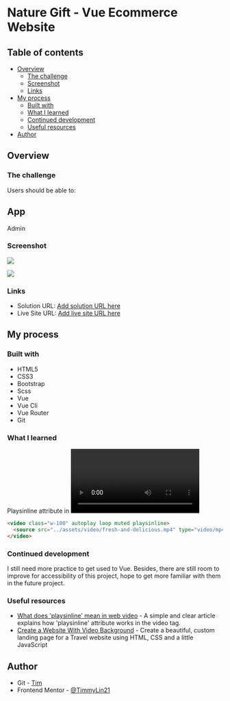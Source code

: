 # Nature Gift - Vue Ecommerce Website



## Table of contents

- [Overview](#overview)
  - [The challenge](#the-challenge)
  - [Screenshot](#screenshot)
  - [Links](#links)
- [My process](#my-process)
  - [Built with](#built-with)
  - [What I learned](#what-i-learned)
  - [Continued development](#continued-development)
  - [Useful resources](#useful-resources)
- [Author](#author)

## Overview

### The challenge

Users should be able to:

App
- 

Admin

### Screenshot

![](./src/assets/Demo-desktop-light.png)

![](./src/assets/Demo-desktop-dark.png)

### Links

- Solution URL: [Add solution URL here](https://your-solution-url.com)
- Live Site URL: [Add live site URL here](https://your-live-site-url.com)

## My process

### Built with

- HTML5 
- CSS3
- Bootstrap
- Scss
- Vue
- Vue Cli
- Vue Router
- Git

### What I learned

Playsinline attribute in <video> tag allows the mobile browser play the video right where it is instead of opening it up with fullscreen. 
```html
<video class="w-100" autoplay loop muted playsinline>
  <source src="../assets/video/fresh-and-delicious.mp4" type="video/mp4">
</video>
```


### Continued development

I still need more practice to get used to Vue. Besides, there are still room to improve for accessibility of this project, hope to get more familiar with them in the future project.

### Useful resources

- [What does 'playsinline' mean in web video](https://css-tricks.com/what-does-playsinline-mean-in-web-video/) - A simple and clear article explains how 'playsinline' attribute works in the video tag.
- [Create a Website With Video Background](https://www.youtube.com/watch?v=8MgpE2DTTKA&ab_channel=TraversyMedia) - Create a beautiful, custom landing page for a Travel website using HTML, CSS and a little JavaScript


## Author

- Git - [Tim](https://github.com/TimmyLin21)
- Frontend Mentor - [@TimmyLin21](https://www.frontendmentor.io/profile/TimmyLin21)
